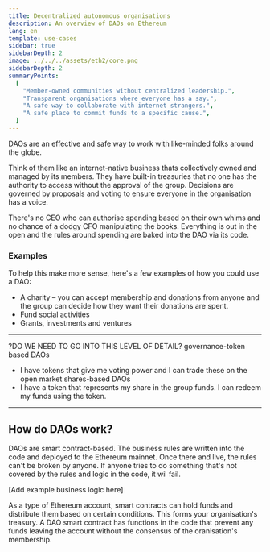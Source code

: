 ```yaml
---
title: Decentralized autonomous organisations
description: An overview of DAOs on Ethereum
lang: en
template: use-cases
sidebar: true
sidebarDepth: 2
image: ../../../assets/eth2/core.png
sidebarDepth: 2
summaryPoints:
  [
    "Member-owned communities without centralized leadership.",
    "Transparent organisations where everyone has a say.",
    "A safe way to collaborate with internet strangers.",
    "A safe place to commit funds to a specific cause.",
  ]
---
```


DAOs are an effective and safe way to work with like-minded folks around the globe.

Think of them like an internet-native business thats collectively owned and managed by its members. They have built-in treasuries that no one has the authority to access without the approval of the group. Decisions are governed by proposals and voting to ensure everyone in the organisation has a voice.

There's no CEO who can authorise spending based on their own whims and no chance of a dodgy CFO manipulating the books. Everything is out in the open and the rules around spending are baked into the DAO via its code.

### Examples

To help this make more sense, here's a few examples of how you could use a DAO:

- A charity – you can accept membership and donations from anyone and the group can decide how they want their donations are spent.
- Fund social activities
- Grants, investments and ventures

---

?DO WE NEED TO GO INTO THIS LEVEL OF DETAIL?
governance-token based DAOs

- I have tokens that give me voting power and I can trade these on the open market
  shares-based DAOs
- I have a token that represents my share in the group funds. I can redeem my funds using the token.

---

## How do DAOs work?

DAOs are smart contract-based. The business rules are written into the code and deployed to the Ethereum mainnet. Once there and live, the rules can't be broken by anyone. If anyone tries to do something that's not covered by the rules and logic in the code, it wil fail.

[Add example business logic here]

As a type of Ethereum account, smart contracts can hold funds and distribute them based on certain conditions. This forms your organisation's treasury. A DAO smart contract has functions in the code that prevent any funds leaving the account without the consensus of the oranisation's membership.
